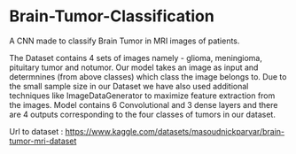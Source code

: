 # Brain-Tumor-Classification
A CNN made to classify Brain Tumor in MRI images of patients.



The Dataset contains 4 sets of images namely - glioma, meningioma, pituitary tumor and notumor. 
Our model takes an image as input and determnines (from above classes) which class the image belongs to.
Due to the small sample size in our Dataset we have also used additional techniques like ImageDataGenerator to maximize feature extraction from the images.
Model contains 6 Convolutional and 3 dense layers and there are 4 outputs corresponding to the four classes of tumors in our dataset.


Url to dataset : https://www.kaggle.com/datasets/masoudnickparvar/brain-tumor-mri-dataset
